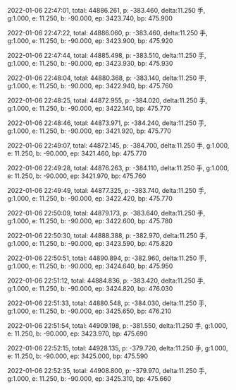 2022-01-06 22:47:01, total: 44886.261, p: -383.460, delta:11.250 手, g:1.000, e: 11.250, b: -90.000, ep: 3423.740, bp: 475.900

2022-01-06 22:47:22, total: 44886.060, p: -383.460, delta:11.250 手, g:1.000, e: 11.250, b: -90.000, ep: 3423.900, bp: 475.920

2022-01-06 22:47:44, total: 44885.498, p: -383.510, delta:11.250 手, g:1.000, e: 11.250, b: -90.000, ep: 3423.930, bp: 475.930

2022-01-06 22:48:04, total: 44880.368, p: -383.140, delta:11.250 手, g:1.000, e: 11.250, b: -90.000, ep: 3422.940, bp: 475.760

2022-01-06 22:48:25, total: 44872.955, p: -384.020, delta:11.250 手, g:1.000, e: 11.250, b: -90.000, ep: 3422.140, bp: 475.770

2022-01-06 22:48:46, total: 44873.971, p: -384.240, delta:11.250 手, g:1.000, e: 11.250, b: -90.000, ep: 3421.920, bp: 475.770

2022-01-06 22:49:07, total: 44872.145, p: -384.700, delta:11.250 手, g:1.000, e: 11.250, b: -90.000, ep: 3421.460, bp: 475.770

2022-01-06 22:49:28, total: 44876.263, p: -384.110, delta:11.250 手, g:1.000, e: 11.250, b: -90.000, ep: 3421.970, bp: 475.760

2022-01-06 22:49:49, total: 44877.325, p: -383.740, delta:11.250 手, g:1.000, e: 11.250, b: -90.000, ep: 3422.420, bp: 475.770

2022-01-06 22:50:09, total: 44879.173, p: -383.640, delta:11.250 手, g:1.000, e: 11.250, b: -90.000, ep: 3422.600, bp: 475.780

2022-01-06 22:50:30, total: 44888.388, p: -382.970, delta:11.250 手, g:1.000, e: 11.250, b: -90.000, ep: 3423.590, bp: 475.820

2022-01-06 22:50:51, total: 44890.894, p: -382.960, delta:11.250 手, g:1.000, e: 11.250, b: -90.000, ep: 3424.640, bp: 475.950

2022-01-06 22:51:12, total: 44884.836, p: -383.420, delta:11.250 手, g:1.000, e: 11.250, b: -90.000, ep: 3424.820, bp: 476.030

2022-01-06 22:51:33, total: 44880.548, p: -384.030, delta:11.250 手, g:1.000, e: 11.250, b: -90.000, ep: 3425.650, bp: 476.210

2022-01-06 22:51:54, total: 44909.198, p: -381.550, delta:11.250 手, g:1.000, e: 11.250, b: -90.000, ep: 3423.970, bp: 475.690

2022-01-06 22:52:15, total: 44928.135, p: -379.720, delta:11.250 手, g:1.000, e: 11.250, b: -90.000, ep: 3425.000, bp: 475.590

2022-01-06 22:52:35, total: 44908.800, p: -379.970, delta:11.250 手, g:1.000, e: 11.250, b: -90.000, ep: 3425.310, bp: 475.660